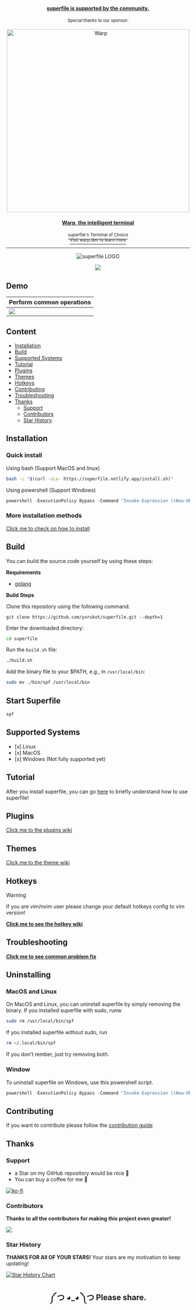 <div align="center">

<p>
  <H4>
    <a href="https://ko-fi.com/yorukot">superfile is supported by the community.</a>
  </H3>
</p>
<sup>Special thanks to our sponsor:</sup>
<br>
<br>
<a href="https://www.warp.dev/?utm_source=github&utm_medium=referral&utm_campaign=superfile">
<div>
  <picture>
    <img alt="Warp" width="500" src="/asset/warp.png">
  </picture>
</div>
</a>
<a href="https://www.warp.dev/?utm_source=github&utm_medium=referral&utm_campaign=superfile">
  <h4>Warp, the intelligent terminal</h4>
  <div>
    <sup>superfile's Terminal of Choice<br>
Visit warp.dev to learn more
    </sup>
  </div>
</a>
<hr>
</div>

<div align="center">

<picture>
  <source media="(prefers-color-scheme: dark)" srcset="/asset/superfilelogowhite.png" />
  <source media="(prefers-color-scheme: light)" srcset="/asset/superfilelogoblack.png" />
  <img alt="superfile LOGO" src="/asset/superfilelogowhite.png" />
</picture>

![](/asset/demo.png)

</div>

## Demo

| Perform common operations |
| ------------------------- |
| ![](/asset/demo.gif)      |

## Content

- [Installation](#installation)
- [Build](#build)
- [Supported Systems](#supported-systems)
- [Tutorial](#tutorial)
- [Plugins](#plugins)
- [Themes](#themes)
- [Hotkeys](#hotkeys)
- [Contributing](#contributing)
- [Troubleshooting](#troubleshooting)
- [Thanks](#thanks)
  - [Support](#Support)
  - [Contributors](#contributors)
  - [Star History](#star-history)

## Installation

### Quick install

Using bash (Support MacOS and linux)

```bash
bash -c "$(curl -sLo- https://superfile.netlify.app/install.sh)"
```

Using powershell (Support Windows)

```powershell
powershell -ExecutionPolicy Bypass -Command "Invoke-Expression ((New-Object System.Net.WebClient).DownloadString('https://superfile.netlify.app/install.ps1'))"
```

### More installation methods

[Click me to check on how to install](https://superfile.netlify.app/getting-started/installation/)

## Build

You can build the source code yourself by using these steps:

**Requirements**

- [golang](https://go.dev/doc/install)

**Build Steps**

Clone this repository using the following command:

```
git clone https://github.com/yorukot/superfile.git --depth=1
```

Enter the downloaded directory:

```bash
cd superfile
```

Run the `build.sh` file:

```bash
./build.sh
```

Add the binary file to your $PATH, e.g., in `/usr/local/bin`:

```bash
sudo mv ./bin/spf /usr/local/bin
```

## Start Superfile

```bash
spf
```

## Supported Systems

- \[x\] Linux
- \[x\] MacOS
- \[x\] Windows (Not fully supported yet)

## Tutorial

After you install superfile, you can go [here](https://superfile.netlify.app/getting-started/tutorial/) to briefly understand how to use superfile!

## Plugins

[Click me to the plugins wiki](https://superfile.netlify.app/list/plugin-list/)

## Themes

[Click me to the theme wiki](https://superfile.netlify.app/configure/custom-theme/)

## Hotkeys

> [!WARNING]
> If you are vim/nvim user please change your default hotkeys config to vim version!

[**Click me to see the hotkey wiki**](https://superfile.netlify.app/configure/custom-hotkeys/)

## Troubleshooting

[**Click me to see common problem fix**](https://superfile.netlify.app/troubleshooting/)

## Uninstalling

### MacOS and Linux

On MacOS and Linux, you can uninstall superfile by simply removing the binary. If you installed superfile with sudo, runw

```bash
sudo rm /usr/local/bin/spf
```

If you installed superfile without sudo, run

```bash
rm ~/.local/bin/spf
```

If you don't rember, just try removing both.

### Window

To uninstall superfile on Windows, use this powershell script.

```powershell
powershell -ExecutionPolicy Bypass -Command "Invoke-Expression ((New-Object System.Net.WebClient).DownloadString('https://superfile.netlify.app/uninstall.ps1'))"
```

## Contributing

If you want to contribute please follow the [contribution guide](./CONTRIBUTING.md)

## Thanks

### Support

- a Star on my GitHub repository would be nice 🌟
- You can buy a coffee for me 💖

[![ko-fi](https://ko-fi.com/img/githubbutton_sm.svg)](https://ko-fi.com/G2G1JEGGC)

### Contributors

**Thanks to all the contributors for making this project even greater!**

<a href="https://github.com/yorukot/superfile/graphs/contributors">
  <img src="https://contrib.rocks/image?repo=yorukot/superfile" />
</a>

### Star History

**THANKS FOR All OF YOUR STARS!**
Your stars are my motivation to keep updating!

<a href="https://star-history.com/#yorukot/superfile&Timeline">
 <picture>
   <source media="(prefers-color-scheme: dark)" srcset="https://api.star-history.com/svg?repos=yorukot/superfile&type=Timeline&theme=dark" />
   <source media="(prefers-color-scheme: light)" srcset="https://api.star-history.com/svg?repos=yorukot/superfile&type=Timeline" />
   <img alt="Star History Chart" src="https://api.star-history.com/svg?repos=yorukot/superfile&type=Timeline" />
 </picture>
</a>

<div align="center">

## ༼ つ ◕_◕ ༽つ Please share.

</div>
